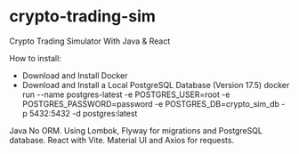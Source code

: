 # crypto-trading-sim
Crypto Trading Simulator With Java &amp; React

How to install:

- Download and Install Docker
- Download and Install a Local PostgreSQL Database (Version 17.5)
docker run --name postgres-latest -e POSTGRES_USER=root -e POSTGRES_PASSWORD=password -e POSTGRES_DB=crypto_sim_db -p 5432:5432 -d postgres:latest

Java No ORM. Using Lombok, Flyway for migrations and PostgreSQL database.
React with Vite. Material UI and Axios for requests.
